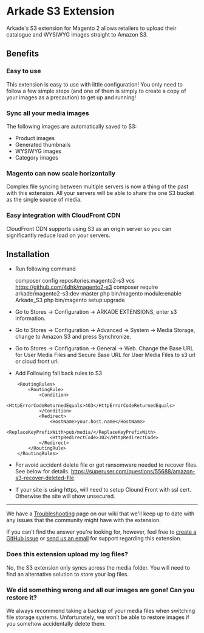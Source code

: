 Arkade S3 Extension
===================

Arkade's S3 extension for Magento 2 allows retailers to upload their catalogue and WYSIWYG images straight to Amazon S3.

Benefits
--------

### Easy to use

This extension is easy to use with little configuration! You only need to follow a few simple steps (and one of them is simply to create a copy of your images as a precaution) to get up and running!

### Sync all your media images

The following images are automatically saved to S3:

* Product images
* Generated thumbnails
* WYSIWYG images
* Category images

### Magento can now scale horizontally

Complex file syncing between multiple servers is now a thing of the past with this extension. All your servers will be able to share the one S3 bucket as the single source of media.

### Easy integration with CloudFront CDN

CloudFront CDN supports using S3 as an origin server so you can significantly reduce load on your servers.


Installation
------------
* Run following command

    composer config repositories.magento2-s3 vcs https://github.com/4dhk/magento2-s3
    composer require arkade/magento2-s3:dev-master
    php bin/magento module:enable Arkade_S3
    php bin/magento setup:upgrade

* Go to Stores -> Configuration -> ARKADE EXTENSIONS, enter s3 information.

* Go to Stores -> Configuration -> Advanced -> System -> Media Storage, change to Amazon S3 and press Synchronize.

* Go to Stores -> Configuration -> General -> Web. Change the Base URL for User Media Files and Secure Base URL for User Media Files to s3 url or cloud front url.

* Add Following fall back rules to S3
`````````````````````
	<RoutingRules>
  		<RoutingRule>
    		<Condition>
      			<HttpErrorCodeReturnedEquals>403</HttpErrorCodeReturnedEquals>
    		</Condition>
    		<Redirect>
      			<HostName>your.host.name</HostName>
      			<ReplaceKeyPrefixWith>pub/media/</ReplaceKeyPrefixWith>
      			<HttpRedirectCode>302</HttpRedirectCode>
    		</Redirect>
  		</RoutingRule>
	</RoutingRules>
`````````````````````

* For avoid accident delete file or got ransomware needed to recover files. See below for details.
https://superuser.com/questions/55688/amazon-s3-recover-deleted-file

* If your site is using https, will need to setup Clound Front with ssl cert. Otherwise the site will show unsecured.

-------

We have a [Troubleshooting](https://github.com/arkadedigital/magento2-s3/wiki/Troubleshooting) page on our wiki that we'll keep up to date with any issues that the community might have with the extension.

If you can't find the answer you're looking for, however, feel free to [create a GitHub issue](https://github.com/arkadedigital/magento2-s3/issues/new) or [send us an email](mailto:support@arkade.com.au) for support regarding this extension.

### Does this extension upload my log files?

No, the S3 extension only syncs across the media folder. You will need to find an alternative solution to store your log files.

### We did something wrong and all our images are gone! Can you restore it?

We always recommend taking a backup of your media files when switching file storage systems. Unfortunately, we won’t be able to restore images if you somehow accidentally delete them.
